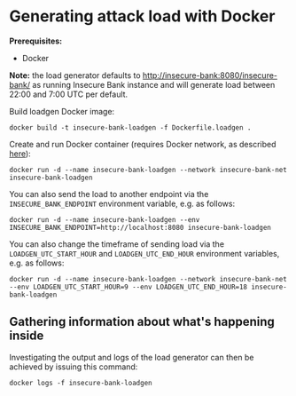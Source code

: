 # Generating attack load with Docker

**Prerequisites:**

* Docker

**Note:** the load generator defaults to <http://insecure-bank:8080/insecure-bank/> as running Insecure Bank instance and will generate load between 22:00 and 7:00 UTC per default.

Build loadgen Docker image:

```console
docker build -t insecure-bank-loadgen -f Dockerfile.loadgen .
```

Create and run Docker container (requires Docker network, as described [here](building_running_docker.md)):

```console
docker run -d --name insecure-bank-loadgen --network insecure-bank-net insecure-bank-loadgen
```

You can also send the load to another endpoint via the `INSECURE_BANK_ENDPOINT` environment variable, e.g. as follows:

```console
docker run -d --name insecure-bank-loadgen --env INSECURE_BANK_ENDPOINT=http://localhost:8080 insecure-bank-loadgen
```

You can also change the timeframe of sending load via the `LOADGEN_UTC_START_HOUR` and `LOADGEN_UTC_END_HOUR` environment variables, e.g. as follows:

```console
docker run -d --name insecure-bank-loadgen --network insecure-bank-net --env LOADGEN_UTC_START_HOUR=9 --env LOADGEN_UTC_END_HOUR=18 insecure-bank-loadgen
```

## Gathering information about what's happening inside

Investigating the output and logs of the load generator can then be achieved by issuing this command:

```console
docker logs -f insecure-bank-loadgen
```
